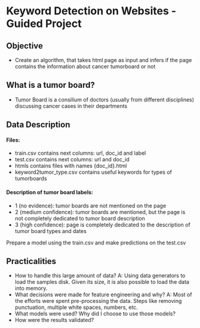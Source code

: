# Keyword Detection on Websites - Guided Project

## Objective 
+ Create an algorithm, that takes html page as input and infers if the page contains the information about cancer tumorboard or not

## What is a tumor board?
+ Tumor Board is a consilium of doctors (usually from different disciplines) discussing cancer cases in their departments

## Data Description

#### Files:

+ train.csv contains next columns: url, doc_id and label
+ test.csv contains next columns: url and doc_id
+ htmls contains files with names {doc_id}.html
+ keyword2tumor_type.csv contains useful keywords for types of tumorboards

#### Description of tumor board labels:

+ 1 (no evidence): tumor boards are not mentioned on the page
+ 2 (medium confidence): tumor boards are mentioned, but the page is not completely dedicated to tumor board description
+ 3 (high confidence): page is completely dedicated to the description of tumor board types and dates

Prepare a model using the train.csv and make predictions on the test.csv

## Practicalities

+ How to handle this large amount of data?
A: Using data generators to load the samples disk. Given its size, it is also possible to load the data into memory.
+ What decisions were made for feature engineering and why?
A: Most of the efforts were spent pre-processing the data. Steps like removing punctuation, multiple white spaces, numbers, etc.
+ What models were used? Why did I choose to use those models?
+ How were the results validated?
